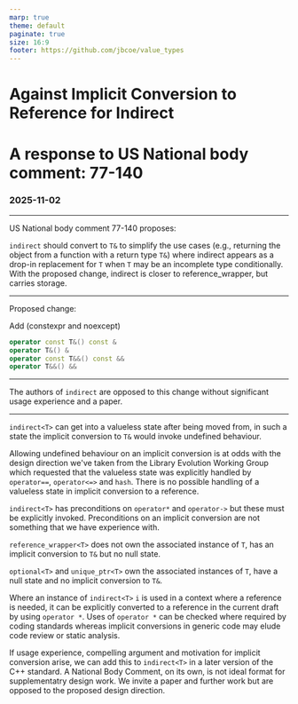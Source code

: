 ```yaml
---
marp: true
theme: default
paginate: true
size: 16:9
footer: https://github.com/jbcoe/value_types
---
```


# Against Implicit Conversion to Reference for Indirect
# A response to US National body comment: 77-140

### 2025-11-02

---

US National body comment 77-140 proposes:

`indirect` should convert to `T&` to simplify the use cases (e.g., returning the object from a function with a return type `T&`) where indirect appears as a drop-in replacement for `T` when `T` may be an incomplete type conditionally. With the proposed change, indirect is closer to reference_wrapper, but carries storage.

---

Proposed change:

Add (constexpr and noexcept)

```c++
operator const T&() const &
operator T&() &
operator const T&&() const &&
operator T&&() &&
```

---

The authors of `indirect` are opposed to this change without significant usage experience and a paper.

---

`indirect<T>` can get into a valueless state after being moved from, in such a state the implicit conversion to `T&` would invoke undefined behaviour.

Allowing undefined behaviour on an implicit conversion is at odds with the design direction we've taken from the Library Evolution Working Group which requested that the valueless state was explicitly handled by `operator==`, `operator<=>` and `hash`. There is no possible handling of a valueless state in implicit conversion to a reference.

`indirect<T>` has preconditions on `operator*` and `operator->` but these must be explicitly invoked. Preconditions on an implicit conversion are not something that we have experience with.

`reference_wrapper<T>` does not own the associated instance of `T`, has an implicit conversion to `T&` but no null state.

`optional<T>` and `unique_ptr<T>` own the associated instances of `T`, have a null state and no implicit conversion to `T&`.

Where an instance of `indirect<T>` `i` is used in a context where a reference is needed, it can be explicitly converted to a reference in the current draft by using `operator *`. Uses of `operator *` can be checked where required by coding standards whereas implicit conversions in generic code may elude code review or static analysis.

If usage experience, compelling argument and motivation for implicit conversion arise, we can add this to `indirect<T>` in a later version of the C++ standard. A National Body Comment, on its own, is not ideal format for supplementatry design work. We invite a paper and further work but are opposed to the proposed design direction.
